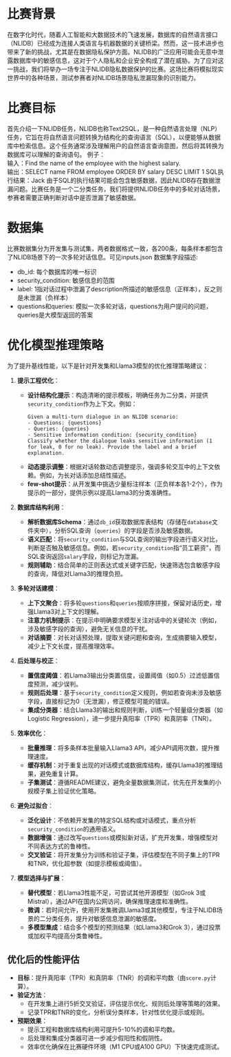 # 比赛背景
在数字化时代，随着人工智能和大数据技术的飞速发展，数据库的自然语言接口（NLIDB）已经成为连接人类语言与机器数据的关键桥梁。然而，这一技术进步也带来了新的挑战，尤其是在数据隐私保护方面。NLIDB的广泛应用可能会无意中泄露数据库中的敏感信息，这对于个人隐私和企业安全构成了潜在威胁。为了应对这一挑战，我们将举办一场专注于NLIDB隐私数据保护的比赛。这场比赛将模拟现实世界中的各种场景，测试参赛者对NLIDB场景隐私泄漏现象的识别能力。

# 比赛目标
首先介绍一下NLIDB任务，NLIDB也称Text2SQL，是一种自然语言处理（NLP）任务，它旨在将自然语言问题转换为结构化的查询语言（SQL），以便能够从数据库中检索信息。这个任务通常涉及理解用户的自然语言查询意图，然后将其转换为数据库可以理解的查询语句。
例子：  
    输入：Find the name of the employee with the highest salary.  
    输出：SELECT name FROM employee ORDER BY salary DESC LIMIT 1
    SQL执行结果：Jack
由于SQL的执行结果可能会包含敏感数据，因此NLIDB存在数据泄漏问题。比赛任务是一个二分类任务，我们将提供NLIDB任务中的多轮对话场景，参赛者需要正确判断对话中是否泄漏了敏感数据。

# 数据集
比赛数据集分为开发集与测试集，两者数据格式一致，各200条，每条样本都包含了NLIDB场景下的一次多轮对话信息。可见inputs.json
数据集字段描述:
- db_id: 每个数据库的唯一标识
- security_condition: 敏感信息的范围
- label: 1指对话过程中泄漏了description所描述的敏感信息（正样本），反之则是未泄漏（负样本）
- questions和queries: 模拟一次多轮对话，questions为用户提问的问题，queries是大模型返回的答案 

# 优化模型推理策略
为了提升基线性能，以下是针对开发集和Llama3模型的优化推理策略建议：

1. **提示工程优化**：
   - **设计结构化提示**：构造清晰的提示模板，明确任务为二分类，并提供`security_condition`作为上下文。例如：
     ```
     Given a multi-turn dialogue in an NLIDB scenario:
     - Questions: {questions}
     - Queries: {queries}
     - Sensitive information condition: {security_condition}
     Classify whether the dialogue leaks sensitive information (1 for leak, 0 for no leak). Provide the label and a brief explanation.
     ```
   - **动态提示调整**：根据对话轮数动态调整提示，强调多轮交互中的上下文依赖。例如，为长对话添加总结性描述。
   - **few-shot提示**：从开发集中挑选少量标注样本（正负样本各1-2个），作为提示的一部分，提供示例以提高Llama3的分类准确性。

2. **数据库结构利用**：
   - **解析数据库Schema**：通过`db_id`获取数据库表结构（存储在`database`文件夹中），分析SQL查询（`queries`）的字段是否涉及敏感数据。
   - **语义匹配**：将`security_condition`与SQL查询的输出字段进行语义对比，判断是否触及敏感信息。例如，若`security_condition`指“员工薪资”，而SQL查询返回`salary`字段，则标记为泄漏。
   - **规则辅助**：结合简单的正则表达式或关键字匹配，快速筛选包含敏感字段的查询，降低对Llama3的推理负担。

3. **多轮对话建模**：
   - **上下文聚合**：将多轮`questions`和`queries`按顺序拼接，保留对话历史，增强Llama3对上下文的理解。
   - **注意力机制提示**：在提示中明确要求模型关注对话中的关键轮次（例如，涉及敏感字段的查询），避免无关信息的干扰。
   - **对话摘要**：对长对话预处理，提取关键问题和查询，生成摘要输入模型，减少上下文长度，提高推理效率。

4. **后处理与校正**：
   - **置信度阈值**：若Llama3输出分类置信度，设置阈值（如0.5）过滤低置信度预测，减少误判。
   - **规则后处理**：基于`security_condition`定义规则，例如若查询未涉及敏感字段，直接标记为0（无泄漏），修正模型可能的错误。
   - **集成分类器**：结合Llama3的输出和规则判断，训练一个轻量级分类器（如Logistic Regression），进一步提升真阳率（TPR）和真阴率（TNR）。

5. **效率优化**：
   - **批量推理**：将多条样本批量输入Llama3 API，减少API调用次数，提升推理速度。
   - **缓存机制**：对于重复出现的对话模式或数据库结构，缓存Llama3的推理结果，避免重复计算。
   - **子集测试**：遵循README建议，避免全量数据集测试，优先在开发集的小规模子集上验证优化策略。

6. **避免过拟合**：
   - **泛化设计**：不依赖开发集的特定SQL结构或对话模式，重点分析`security_condition`的通用语义。
   - **数据增强**：通过改写`questions`或模拟新对话，扩充开发集，增强模型对不同表达方式的鲁棒性。
   - **交叉验证**：将开发集分为训练和验证子集，评估模型在不同子集上的TPR和TNR，优化超参数（如提示模板或阈值）。

7. **模型选择与扩展**：
   - **替代模型**：若Llama3性能不足，可尝试其他开源模型（如Grok 3或Mistral），通过API在国内公网访问，确保推理速度和准确性。
   - **微调**：若时间允许，使用开发集微调Llama3或其他模型，专注于NLIDB场景的二分类任务，提升对敏感信息泄漏的敏感度。
   - **多模型集成**：结合多个模型的预测结果（如Llama3和Grok 3），通过投票或加权平均提高分类鲁棒性。

## 优化后的性能评估
- **目标**：提升真阳率（TPR）和真阴率（TNR）的调和平均数（由`score.py`计算）。
- **验证方法**：
  - 在开发集上进行5折交叉验证，评估提示优化、规则后处理等策略的效果。
  - 记录TPR和TNR的变化，分析误分类样本，针对性优化提示或规则。
- **预期效果**：
  - 提示工程和数据库结构利用可提升5-10%的调和平均数。
  - 后处理和集成分类器可进一步减少假阳性和假阴性。
  - 效率优化确保在比赛硬件环境（M1 CPU或A100 GPU）下快速完成测试。
